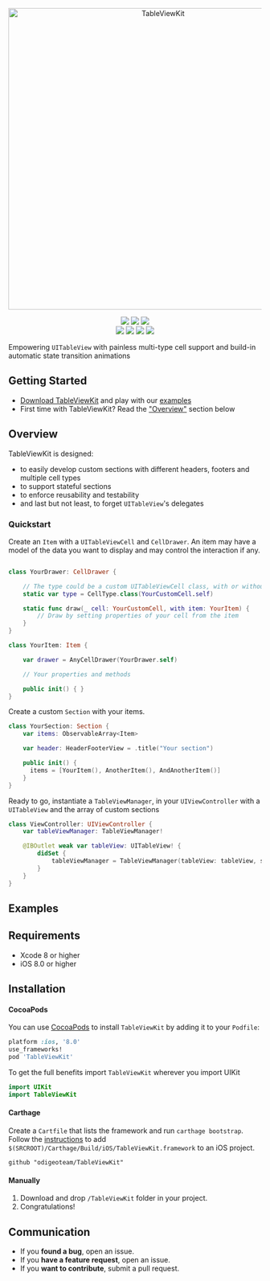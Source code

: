 <p align="center">
<img src="Assets/logo.png" alt="TableViewKit" title="TableViewKit" width="600"/>
</p>
<p align="center">
<a href="https://travis-ci.org/odigeoteam/TableViewKit"><img src="https://travis-ci.org/odigeoteam/TableViewKit.svg"></a>
<a href="https://cocoapods.org/pods/TableViewKit"><img src="https://img.shields.io/cocoapods/v/TableViewKit.svg"></a>
<a href="https://github.com/Carthage/Carthage"><img src="https://img.shields.io/badge/Carthage-compatible-4BC51D.svg?style=flat"></a>
<br>
<a href="http://codecov.io/github/odigeoteam/TableViewKit"><img src="http://codecov.io/github/odigeoteam/TableViewKit/coverage.svg"></a>
<a href="http://cocoadocs.org/docsets/TableViewKit"><img src="https://img.shields.io/cocoapods/metrics/doc-percent/TableViewKit.svg"></a>
<a href="https://swift.org"><img src="https://img.shields.io/badge/Swift-3.0-orange.svg?style=flat"></a>
<a href="https://tldrlegal.com/license/mit-license"><img src="https://img.shields.io/badge/License-MIT-blue.svg?style=flat"></a>
</p>

Empowering `UITableView` with painless multi-type cell support and build-in automatic state transition animations

## Getting Started
- [Download TableViewKit](https://github.com/odigeoteam/TableViewKit/releases) and play with our [examples](https://github.com/odigeoteam/TableViewKit/tree/develop/Examples)
- First time with TableViewKit? Read the ["Overview"](#overview) section below

## Overview

TableViewKit is designed:
- to easily develop custom sections with different headers, footers and multiple cell types
- to support stateful sections
- to enforce reusability and testability
- and last but not least, to forget `UITableView`'s delegates

### Quickstart

Create an `Item` with a `UITableViewCell` and `CellDrawer`. An item may have a model of the data you want to display and may control the interaction if any.

```swift

class YourDrawer: CellDrawer {

    // The type could be a custom UITableViewCell class, with or without a Nib
    static var type = CellType.class(YourCustomCell.self)

    static func draw(_ cell: YourCustomCell, with item: YourItem) {
        // Draw by setting properties of your cell from the item
    }
}

class YourItem: Item {

    var drawer = AnyCellDrawer(YourDrawer.self)

    // Your properties and methods

    public init() { }
}
```

Create a custom `Section` with your items.

```swift
class YourSection: Section {
    var items: ObservableArray<Item>

    var header: HeaderFooterView = .title("Your section")

    public init() {
      items = [YourItem(), AnotherItem(), AndAnotherItem()]
    }
}
```

Ready to go, instantiate a `TableViewManager`, in your `UIViewController` with a `UITableView` and the array of custom sections

```swift
class ViewController: UIViewController {
    var tableViewManager: TableViewManager!

    @IBOutlet weak var tableView: UITableView! {
        didSet {
            tableViewManager = TableViewManager(tableView: tableView, sections: [CustomSection])
        }
    }
}
```

## Examples

## Requirements
- Xcode 8 or higher
- iOS 8.0 or higher

## Installation

#### CocoaPods
You can use [CocoaPods](http://cocoapods.org/) to install `TableViewKit` by adding it to your `Podfile`:

```ruby
platform :ios, '8.0'
use_frameworks!
pod 'TableViewKit'
```

To get the full benefits import `TableViewKit` wherever you import UIKit

``` swift
import UIKit
import TableViewKit
```

#### Carthage
Create a `Cartfile` that lists the framework and run `carthage bootstrap`. Follow the [instructions](https://github.com/Carthage/Carthage#if-youre-building-for-ios) to add `$(SRCROOT)/Carthage/Build/iOS/TableViewKit.framework` to an iOS project.

```
github "odigeoteam/TableViewKit"
```

#### Manually
1. Download and drop ```/TableViewKit``` folder in your project.  
2. Congratulations!  

## Communication

- If you **found a bug**, open an issue.
- If you **have a feature request**, open an issue.
- If you **want to contribute**, submit a pull request.
